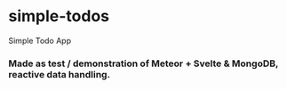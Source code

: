 # simple-todos
Simple Todo App

### Made as test / demonstration of Meteor + Svelte & MongoDB, reactive data handling.
